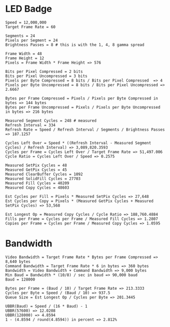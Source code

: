 ﻿# LED Badge

    Speed = 12,000,000
    Target Frame Rate = 60
    
    Segments = 24
    Pixels per Segment = 24
    Brightness Passes = 8 # this is with the 1, 4, 8 gamma spread
    
    Frame Width = 48
    Frame Height = 12
    Pixels = Frame Width * Frame Height => 576
    
    Bits per Pixel Compressed = 2 bits
    Bits per Pixel Uncompressed = 3 bits
    Pixels per Byte Compressed = 8 bits / Bits per Pixel Compressed  => 4
    Pixels per Byte Uncompressed = 8 bits / Bits per Pixel Uncompressed => 2.6667
    
    Bytes per Frame Compressed = Pixels / Pixels per Byte Compressed in bytes => 144 bytes
    Bytes per Frame Uncompressed = Pixels / Pixels per Byte Uncompressed in bytes => 216 bytes
    
    Measured Segment Cycles = 248 # measured
    Refresh Interval = 334
    Refresh Rate = Speed / Refresh Interval / Segments / Brightness Passes => 187.1257
    
    Cycles Left Over = Speed * ((Refresh Interval - Measured Segment Cycles) / Refresh Interval) => 3,089,820.3593
    Cycles per Frame = Cycles Left Over / Target Frame Rate => 51,497.006
    Cycle Ratio = Cycles Left Over / Speed => 0.2575
    
    Measured SetPix Cycles = 48
    Measured GetPix Cycles = 45
    Measured ClearBuffer Cycles = 1092
    Measured SolidFill Cycles = 27703
    Measured Fill Cycles = 40209
    Measured Copy Cycles = 48603
    
    Est Cycles per Fill = Pixels * Measured SetPix Cycles => 27,648
    Est Cycles per Copy = Pixels * (Measured GetPix Cycles + Measured SetPix Cycles) => 53,568
    
    Est Longest Op = Measured Copy Cycles / Cycle Ratio => 188,760.4884
    Fills per Frame = Cycles per Frame / Measured Fill Cycles => 1.2807
    Copies per Frame = Cycles per Frame / Measured Copy Cycles => 1.0595
   
# Bandwidth
    
    Video Bandwidth = Target Frame Rate * Bytes per Frame Compressed => 8,640 bytes
    Command Bandwidth = Target Frame Rate * 6 in bytes => 360 bytes
    Bandwidth = Video Bandwidth + Command Bandwidth => 9,000 bytes
    Min Baud = Bandwidth * (10/8) / sec in baud => 90,000 baud
    Baud = 128000
    
    Bytes per Frame = (Baud / 10) / Target Frame Rate => 213.3333
    Cycles per Byte = Speed / (Baud / 10) => 937.5
    Queue Size = Est Longest Op / Cycles per Byte => 201.3445
    
    UBBR(Baud) = Speed / (16 * Baud) - 1
    UBBR(57600) => 12.0208
    UBBR(128000) => 4.8594
    1 - (4.8594 / round(4.8594)) in percent => 2.812%
